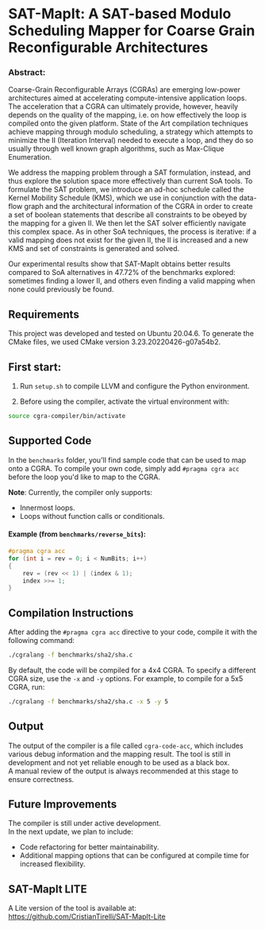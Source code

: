 # SAT-MapIt: A SAT-based Modulo Scheduling Mapper for Coarse Grain Reconfigurable Architectures


### Abstract:

Coarse-Grain Reconfigurable Arrays (CGRAs) are emerging low-power architectures aimed at accelerating compute-intensive application loops.
The acceleration that a CGRA can ultimately provide, however, heavily depends on the quality of the mapping, i.e. on how effectively the loop is compiled onto the given platform. State of the Art compilation techniques achieve mapping through modulo scheduling, a strategy which  attempts to minimize the II (Iteration Interval) needed to execute a loop, and they do so usually through well known graph algorithms, such as Max-Clique Enumeration.


We address the mapping problem through a SAT formulation, instead, and thus explore the solution space more effectively than current SoA tools.
To formulate the SAT problem, we introduce an ad-hoc schedule called the Kernel Mobility Schedule (KMS), which we use in conjunction with  the data-flow graph and the architectural information of the CGRA in order to create a set of boolean statements that describe all constraints to be obeyed by the mapping for a given II. We then let  the SAT solver efficiently navigate this complex space. As in other SoA techniques, the process is iterative: if a valid mapping does not exist for the given II, the II is increased and a new KMS and set of constraints is generated and solved.

Our experimental results show that SAT-MapIt obtains better results compared to SoA alternatives in 47.72% of the benchmarks explored: sometimes finding a lower II, and others even finding a valid mapping when none could previously be found.

## Requirements 
This project was developed and tested on Ubuntu 20.04.6. To generate the CMake files, we used CMake version 3.23.20220426-g07a54b2.

## First start:
1. Run `setup.sh` to compile LLVM and configure the Python environment.
2) Before using the compiler, activate the virtual environment with:
``` bash
source cgra-compiler/bin/activate
```



## Supported Code
In the `benchmarks` folder, you'll find sample code that can be used to map onto a CGRA. 
To compile your own code, simply add  ```#pragma cgra acc``` before the loop you'd like to map to the CGRA.

**Note**: Currently, the compiler only supports:
- Innermost loops.
- Loops without function calls or conditionals.

#### Example (from `benchmarks/reverse_bits`):
```c
#pragma cgra acc
for (int i = rev = 0; i < NumBits; i++)
{
    rev = (rev << 1) | (index & 1);
    index >>= 1;
}
```



## Compilation Instructions
After adding the ```#pragma cgra acc```  directive to your code, compile it with the following command:

```bash
./cgralang -f benchmarks/sha2/sha.c
```

By default, the code will be compiled for a 4x4 CGRA. To specify a different CGRA size, use the `-x` and `-y` options. For example, to compile for a 5x5 CGRA, run:

```bash
./cgralang -f benchmarks/sha2/sha.c -x 5 -y 5
```
## Output
The output of the compiler is a file called `cgra-code-acc`, which includes various debug information and the mapping result. The tool is still in development and not yet reliable enough to be used as a black box. \
A manual review of the output is always recommended at this stage to ensure correctness.

## Future Improvements
The compiler is still under active development. \
In the next update, we plan to include:
- Code refactoring for better maintainability.
- Additional mapping options that can be configured at compile time for increased flexibility.

## SAT-MapIt LITE
A Lite version of the tool is available at: https://github.com/CristianTirelli/SAT-MapIt-Lite
